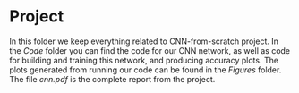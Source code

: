 # Project

In this folder we keep everything related to CNN-from-scratch project. In the *Code* folder you can find the code for our CNN network, as well as code for building and training this network, and producing accuracy plots. The plots generated from running our code can be found in the *Figures* folder. The file *cnn.pdf* is the complete report from the project.